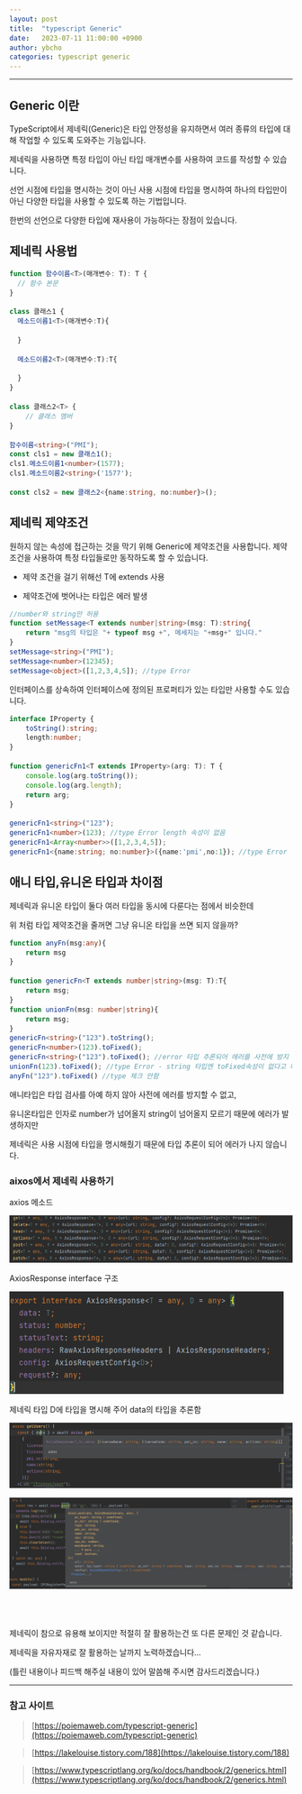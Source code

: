 ```yaml
---
layout: post
title:  "typescript Generic"
date:   2023-07-11 11:00:00 +0900
author: ybcho
categories: typescript generic
---
```

<hr/>

## Generic 이란
TypeScript에서 제네릭(Generic)은 타입 안정성을 유지하면서 여러 종류의 타입에 대해 작업할 수 있도록 도와주는 기능입니다.

제네릭을 사용하면 특정 타입이 아닌 타입 매개변수를 사용하여 코드를 작성할 수 있습니다.

선언 시점에 타입을 명시하는 것이 아닌 사용 시점에 타입을 명시하여 하나의 타입만이 아닌 다양한 타입을 사용할 수 있도록 하는 기법입니다.

한번의 선언으로 다양한 타입에 재사용이 가능하다는 장점이 있습니다.

## 제네릭 사용법

```ts
function 함수이름<T>(매개변수: T): T {
  // 함수 본문
}

class 클래스1 {
  메소드이름1<T>(매개변수:T){

  }
  
  메소드이름2<T>(매개변수:T):T{

  }
}

class 클래스2<T> {
    // 클래스 멤버
}

함수이름<string>("PMI");
const cls1 = new 클래스1();
cls1.메소드이름1<number>(1577);
cls1.메소드이름2<string>('1577');

const cls2 = new 클래스2<{name:string, no:number}>();

```

## 제네릭 제약조건
원하지 않는 속성에 접근하는 것을 막기 위해 Generic에 제약조건을 사용합니다. 제약조건을 사용하여 특정 타입들로만 동작하도록 할 수 있습니다.

* 제약 조건을 걸기 위해선 T에 extends 사용

* 제약조건에 벗어나는 타입은 에러 발생

```ts
//number와 string만 허용
function setMessage<T extends number|string>(msg: T):string{
    return "msg의 타입은 "+ typeof msg +", 메세지는 "+msg+" 입니다."
}
setMessage<string>("PMI");
setMessage<number>(12345);
setMessage<object>([1,2,3,4,5]); //type Error
```
인터페이스를 상속하여 인터페이스에 정의된 프로퍼티가 있는 타입만 사용할 수도 있습니다.
```ts
interface IProperty {
    toString():string;
    length:number;
}

function genericFn1<T extends IProperty>(arg: T): T {
    console.log(arg.toString());
    console.log(arg.length);
    return arg;
}

genericFn1<string>("123");
genericFn1<number>(123); //type Error length 속성이 없음
genericFn1<Array<number>>([1,2,3,4,5]);
genericFn1<{name:string; no:number}>({name:'pmi',no:1}); //type Error
```

## 애니 타입,유니온 타입과 차이점
제네릭과 유니온 타입이 둘다 여러 타입을 동시에 다룬다는 점에서 비슷한데 

위 처럼 타입 제약조건을 줄꺼면 그냥 유니온 타입을 쓰면 되지 않을까?

```ts
function anyFn(msg:any){
    return msg
}

function genericFn<T extends number|string>(msg: T):T{
    return msg;
}
function unionFn(msg: number|string){
    return msg;
}
genericFn<string>("123").toString(); 
genericFn<number>(123).toFixed();
genericFn<string>("123").toFixed(); //error 타입 추론되어 에러를 사전에 방지
unionFn(123).toFixed(); //type Error - string 타입엔 toFixed속성이 없다고 에러
anyFn("123").toFixed() //type 체크 안함
```
애니타입은 타입 검사를 아예 하지 않아 사전에 에러를 방지할 수 없고,

유니온타입은 인자로 number가 넘어올지 string이 넘어올지 모르기 때문에 에러가 발생하지만

제네릭은 사용 시점에 타입을 명시해줬기 때문에 타입 추론이 되어 에러가 나지 않습니다.


### aixos에서 제네릭 사용하기

axios 메소드

![axios](/assets/images/ybcho/axios.png)
<br/>

AxiosResponse interface 구조

![axiosResponse](/assets/images/ybcho/axiosResponse.png)
<br/>

제네릭 타입 D에 타입을 명시해 주어 data의 타입을 추론함

![get](/assets/images/ybcho/get.png)
<br/>

![post](/assets/images/ybcho/post.png)


<br/>
<br/>
<br/>
제네릭이 참으로 유용해 보이지만 적절히 잘 활용하는건 또 다른 문제인 것 같습니다.

제네릭을 자유자재로 잘 활용하는 날까지 노력하겠습니다...

(틀린 내용이나 피드백 해주실 내용이 있어 말씀해 주시면 감사드리겠습니다.)

---
### 참고 사이트
> [https://poiemaweb.com/typescript-generic](https://poiemaweb.com/typescript-generic)

> [https://lakelouise.tistory.com/188](https://lakelouise.tistory.com/188)

> [https://www.typescriptlang.org/ko/docs/handbook/2/generics.html](https://www.typescriptlang.org/ko/docs/handbook/2/generics.html)
